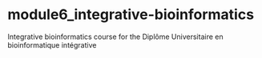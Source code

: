 # module6_integrative-bioinformatics
Integrative bioinformatics course for the Diplôme Universitaire en bioinformatique intégrative
